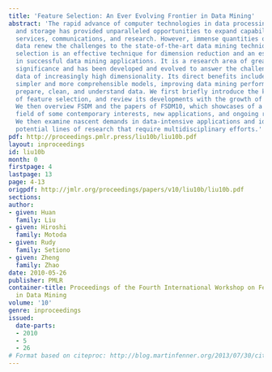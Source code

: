 ```yaml
---
title: 'Feature Selection: An Ever Evolving Frontier in Data Mining'
abstract: 'The rapid advance of computer technologies in data processing, collection,
  and storage has provided unparalleled opportunities to expand capabilities in production,
  services, communications, and research. However, immense quantities of high-dimensional
  data renew the challenges to the state-of-the-art data mining techniques. Feature
  selection is an effective technique for dimension reduction and an essential step
  in successful data mining applications. It is a research area of great practical
  significance and has been developed and evolved to answer the challenges due to
  data of increasingly high dimensionality. Its direct benefits include: building
  simpler and more comprehensible models, improving data mining performance, and helping
  prepare, clean, and understand data. We first briefly introduce the key components
  of feature selection, and review its developments with the growth of data mining.
  We then overview FSDM and the papers of FSDM10, which showcases of a vibrant research
  field of some contemporary interests, new applications, and ongoing research efforts.
  We then examine nascent demands in data-intensive applications and identify some
  potential lines of research that require multidisciplinary efforts.'
pdf: http://proceedings.pmlr.press/liu10b/liu10b.pdf
layout: inproceedings
id: liu10b
month: 0
firstpage: 4
lastpage: 13
page: 4-13
origpdf: http://jmlr.org/proceedings/papers/v10/liu10b/liu10b.pdf
sections: 
author:
- given: Huan
  family: Liu
- given: Hiroshi
  family: Motoda
- given: Rudy
  family: Setiono
- given: Zheng
  family: Zhao
date: 2010-05-26
publisher: PMLR
container-title: Proceedings of the Fourth International Workshop on Feature Selection
  in Data Mining
volume: '10'
genre: inproceedings
issued:
  date-parts:
  - 2010
  - 5
  - 26
# Format based on citeproc: http://blog.martinfenner.org/2013/07/30/citeproc-yaml-for-bibliographies/
---
```

